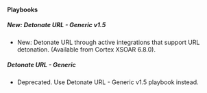 
#### Playbooks

##### New: Detonate URL - Generic v1.5

- New: Detonate URL through active integrations that support URL detonation. (Available from Cortex XSOAR 6.8.0).
##### Detonate URL - Generic

- Deprecated. Use Detonate URL - Generic v1.5 playbook instead.
